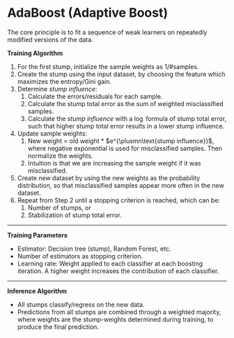 # AdaBoost (Adaptive Boost)
The core principle is to fit a sequence of weak learners on repeatedly modified versions of the data. 

**Training Algorithm**
1. For the first stump, initialize the sample weights as 1/#samples. 
2. Create the stump using the input dataset, by choosing the feature which maximizes the entropy/Gini gain. 
3. Determine *stump influence*:
   1. Calculate the errors/residuals for each sample. 
   2. Calculate the stump total error as the sum of weighted misclassified samples. 
   3. Calculate the *stump influence* with a $\log$ formula of stump total error, such that higher stump total error results in a lower stump influence.  
4. Update sample weights:
   1. New weight = old weight * $e^{\plusmn\text{stump influence}}$, where negative exponential is used for misclassified samples. Then normalize the weights. 
   2. Intuition is that we are increasing the sample weight if it was misclassified. 
5. Create new dataset by using the new weights as the probability distribution, so that misclassified samples appear more often in the new dataset. 
6. Repeat from Step 2 until a stopping criterion is reached, which can be:
   1. Number of stumps, or
   2. Stabilization of stump total error. 

---

**Training Parameters**
- Estimator: Decision tree (stump), Random Forest, etc. 
- Number of estimators as stopping criterion. 
- Learning rate: Weight applied to each classifier at each boosting iteration. A higher weight increases the contribution of each classifier. 

---

**Inference Algorithm**
- All stumps classify/regress on the new data. 
- Predictions from all stumps are combined through a weighted majority, where weights are the stump-weights determined during training, to produce the final prediction. 